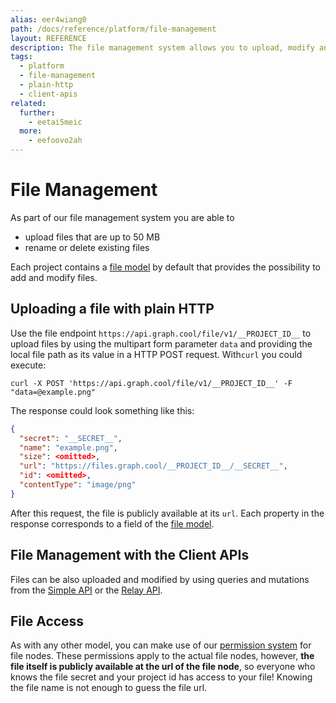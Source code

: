 ```yaml
---
alias: eer4wiang0
path: /docs/reference/platform/file-management
layout: REFERENCE
description: The file management system allows you to upload, modify and delete files with the GraphQL APIs. Files will be directly available in your backend.
tags:
  - platform
  - file-management
  - plain-http
  - client-apis
related:
  further:
    - eetai5meic
  more:
    - eefoovo2ah
---
```


# File Management

As part of our file management system you are able to

* upload files that are up to 50 MB
* rename or delete existing files

Each project contains a [file model](!alias-uhieg2shio#file-model) by default that provides the possibility to add and modify files.

## Uploading a file with plain HTTP

Use the file endpoint `https://api.graph.cool/file/v1/__PROJECT_ID__` to upload files by using the multipart form parameter `data` and providing the local file path as its value in a HTTP POST request.
With`curl` you could execute:

`curl -X POST 'https://api.graph.cool/file/v1/__PROJECT_ID__' -F "data=@example.png"`

The response could look something like this:

```JSON
{
  "secret": "__SECRET__",
  "name": "example.png",
  "size": <omitted>,
  "url": "https://files.graph.cool/__PROJECT_ID__/__SECRET__",
  "id": <omitted>,
  "contentType": "image/png"
}
```

After this request, the file is publicly available at its `url`. Each property in the response corresponds to a field of the [file model](!alias-uhieg2shio#file-model).

## File Management with the Client APIs

Files can be also uploaded and modified by using queries and mutations from the [Simple API](!alias-heshoov3ai) or the [Relay API](!alias-aizoong9ah).

## File Access

As with any other model, you can make use of our [permission system](!alias-iegoo0heez) for file nodes. These permissions apply to the actual file nodes, however, **the file itself is publicly available at the url of the file node**, so everyone who knows the file secret and your project id has access to your file! Knowing the file name is not enough to guess the file url.
